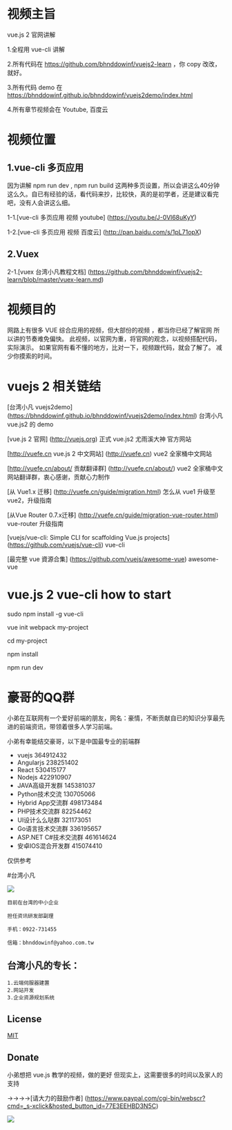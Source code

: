 # 视频主旨

  vue.js 2 官网讲解

  1.全程用 vue-cli 讲解

  2.所有代码在 https://github.com/bhnddowinf/vuejs2-learn ，你 copy 改改，就好。

  3.所有代码 demo 在 https://bhnddowinf.github.io/bhnddowinf/vuejs2demo/index.html

  4.所有章节视频会在 Youtube, 百度云

# 视频位置

  ## 1.vue-cli 多页应用

  因为讲解 npm run dev , npm run build  这两种多页设置，所以会讲这么40分钟这么久。自已有经验的话，看代码来抄，比较快，真的是初学者，还是建议看完吧，没有人会讲这么细。

  1-1.[vue-cli 多页应用 视频 youtube] (https://youtu.be/J-0Vl68uKyY)

  1-2.[vue-cli 多页应用 视频 百度云] (http://pan.baidu.com/s/1pL71opX)

  ## 2.Vuex

  2-1.[vuex 台湾小凡教程文档] (https://github.com/bhnddowinf/vuejs2-learn/blob/master/vuex-learn.md)

# 视频目的

  网路上有很多 VUE 综合应用的视频，但大部份的视频 ，都当你已经了解官网
  所以讲的节奏难免偏快。
  此视频，以官网为重，将官网的观念，以视频搭配代码，实际演示。
  如果官网有看不懂的地方，比对一下，视频跟代码，就会了解了。
  减少你摸索的时间。

# vuejs 2 相关链结

  [台湾小凡 vuejs2demo] (https://bhnddowinf.github.io/bhnddowinf/vuejs2demo/index.html) 台湾小凡 vue.js2 的 demo

  [vue.js 2 官网] (http://vuejs.org) 正式 vue.js2 尤雨溪大神 官方网站

  [http://vuefe.cn vue.js 2 中文网站] (http://vuefe.cn) vue2 全家桶中文网站

  [http://vuefe.cn/about/ 贡献翻译群] (http://vuefe.cn/about/) vue2 全家桶中文网站翻译群，衷心感谢，贡献心力制作

  [从 Vue1.x 迁移] (http://vuefe.cn/guide/migration.html) 怎么从 vue1 升级至 vue2，升级指南

  [从Vue Router 0.7.x迁移] (http://vuefe.cn/guide/migration-vue-router.html) vue-router 升级指南

  [vuejs/vue-cli: Simple CLI for scaffolding Vue.js projects] (https://github.com/vuejs/vue-cli) vue-cli

  [最完整 vue 資源合集] (https://github.com/vuejs/awesome-vue) awesome-vue


# vue.js 2 vue-cli how to start

  sudo npm install -g vue-cli

  vue init webpack my-project

  cd my-project

  npm install

  npm run dev



# 豪哥的QQ群

小弟在互联网有一个爱好前端的朋友，网名：豪情，不断贡献自已的知识分享最先进的前端资讯，带领着很多人学习前端。

小弟有幸能结交豪哥，以下是中国最专业的前端群

* vuejs 364912432
* Angularjs 238251402
* React 530415177
* Nodejs 422910907
* JAVA高级开发群 145381037
* Python技术交流 130705066
* Hybrid App交流群 498173484
* PHP技术交流群 82254462
* UI设计么么哒群 321173051
* Go语言技术交流群 336195657
* ASP.NET C#技术交流群 461614624
* 安卓IOS混合开发群 415074410

仅供参考


#台湾小凡

![](https://github.com/bhnddowinf/vuejs2-learn/blob/master/me.jpeg?raw=true)

    目前在台湾的中小企业

    担任资讯研发部副理

    手机：0922-731455

    信箱：bhnddowinf@yahoo.com.tw

## 台湾小凡的专长：

    1.云端伺服器建置
    2.网站开发
    3.企业资源规划系统


## License

  [MIT](http://opensource.org/licenses/MIT)

## Donate

  小弟想把 vue.js 教学的视频，做的更好
  但现实上，这需要很多的时间以及家人的支持

  →→→→[请大力的鼓励作者] (https://www.paypal.com/cgi-bin/webscr?cmd=_s-xclick&hosted_button_id=77E3EEHBD3N5C)

  ![](https://github.com/bhnddowinf/vuejs-learn/blob/master/03/wechat_qrcode.png)
